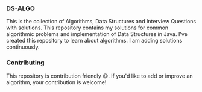 ### DS-ALGO
This is the collection of Algorithms, Data Structures and Interview Questions with solutions. This repository contains my solutions for common algorithmic problems and implementation of Data Structures in Java. I've created this repository to learn about algorithms. I am adding solutions continuously.
### Contributing
This repository is contribution friendly 😃. If you'd like to add or improve an algorithm, your contribution is welcome! 
